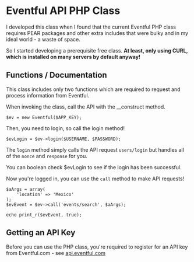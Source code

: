 # Eventful API PHP Class
I developed this class when I found that the current Eventful PHP class requires PEAR packages and other extra includes that were bulky and in my ideal world - a waste of space.

So I started developing a prerequisite free class. __At least, only using CURL, which is installed on many servers by default anyway!__

## Functions / Documentation
This class includes only two functions which are required to request and process information from Eventful.

When invoking the class, call the API with the __construct method.

    $ev = new Eventful($APP_KEY);

Then, you need to login, so call the login method!

    $evLogin = $ev->login($USERNAME, $PASSWORD);

The `login` method simply calls the API request `users/login` but handles all of the `nonce` and `response` for you.

You can boolean check $evLogin to see if the login has been successful.

Now you're logged in, you can use the `call` method to make API requests!

    $aArgs = array(
        'location' => 'Mexico'
    );
    $evEvent = $ev->call('events/search', $aArgs);

    echo print_r($evEvent, true);

## Getting an API Key
Before you can use the PHP class, you're required to register for an API key from Eventful.com - see [api.eventful.com](http://api.eventful.com)